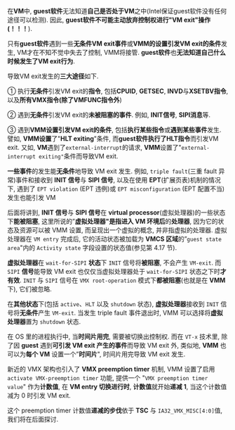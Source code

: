 

在**VM**中, **guest软件**无法知道**自己是否处于VM**之中(Intel保证guest软件没有任何途径可以检测). 因此, **guest软件不可能主动放弃控制权进行"VM exit"操作(！！！**).

只有**guest软件**遇到一些**无条件VM exit事件**或**VMM的设置引发VM exit的条件**发生, VM才在不知不觉中失去了控制, VMM将接管. **guest软件**也**无法知道自己什么时候发生了VM exit行为**.

导致VM exit发生的**三大途径**如下.

① 执行**无条件**引发VM exit的**指令**, 包括**CPUID**, **GETSEC**, **INVD**与**XSETBV指令**, 以及**所有VMX指令(除了VMFUNC指令外**)

② 遇到**无条件**引发VM exit的**未被阻塞的事件**. 例如, **INIT信号**, **SIPI消息**等.

③ 遇到**VMM设置引发VM exit的条件**, 包括**执行某些指令**或**遇到某些事件**发生. 譬如, **VMM设置**了"**HLT exiting**"条件, 而**guest软件执行了HLT指令**而引发VM exit. 又如, **VM**遇到了`external-interrupt`的请求, **VMM**设置了"`external-interrupt exiting"`条件而导致VM exit.

**一些事件**的发生能**无条件**地导致 VM exit 发生. 例如, `triple fault`(三重 fault 异常)事件和接收到 **INIT 信号**与 **SIPI 信号**, 以及在使用 **EPT**(扩展页表)机制的情况下, 遇到了 `EPT violation` (EPT 违例)或 `EPT misconfiguration` (EPT 配置不当)发生也能引发 VM

后面将讲到, **INIT 信号**与 **SIPI 信号**在 **virtual processor**(虚拟处理器)的一些状态下**能被阻塞**, 这里所说的”**虚拟处理器"**是指**进入 VM 环境后**的**处理器**, 因为它的状态及资源可以被 VMM 设置, 而呈现出一个虚拟的概念, 并非指虚拟的处理器. 虚拟处理器在 `VM entry` 完成后, 它的活动状态被加载为 **VMCS 区域**的”`guest state area`"内的 `Activity state` 字段设置的状态值(参见第 4.17 节). 

**虚拟处理器**在 `wait-for-SIPI` **状态**下 `INIT` 信号将**被阻塞**, 不会产生 `VM-exit`. 而 `SIPI` **信号**能导致 VM exit 也仅仅当虚拟处理器处于 `wait-for-SIPI` 状态之下时**才有效**. `INIT` 与 `SIPI` 信号在 `VMX root-operation` 模式下**都被阻塞**(也就是在 **VMM** 下), 它们被忽略. 

在**其他状态**下(包括 `active`、`HLT` 以及 `shutdown` 状态), **虚拟处理器**接收到 `INIT` 信号将**无条件**产生 `VM-exit`. 当发生 triple fault 事件退出时, VMM 可以选择将**虚拟处理器**置为 `shutdown` 状态. 

在 OS 里的进程执行中, 当**时间片用完**, 需要被切换出控制权. 而在 `VT-x` 技术里, 除了因 **guest** 遇到**可引发 VM exit 产生的事件**而导致 VM exit 外, 类似地, **VMM** 也可以为**每个 VM** 设置一个”**时间片**", 时间片用完导致 VM exit 发生. 

新近的 VMX 架构也引入了 **VMX preemption timer** 机制, VMM 设置了启用  `activate VMX-preemption timer` 功能, 提供一个 "`VMX preemption timer value`" 作为**计数值**, 在 **VM entry 切换进行时**, **计数值**就开始**递减 1**, 当这个计数值减为 0 时引发 VM exit.

这个 preemption timer 计数值**递减的步伐**依于 **TSC** 与 `IA32_VMX_MISC[4:0]`值, 我们将在后面探讨. 